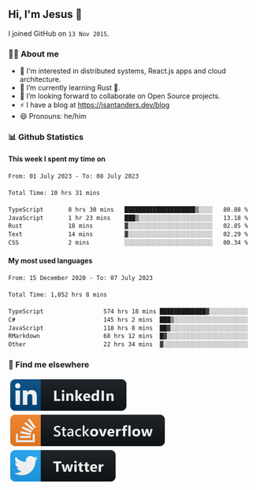 ## Hi, I'm Jesus 👋

I joined GitHub on `13 Nov 2015`.

<!-- Talking about you -->

### 👨‍💻 About me

- 👦 I'm interested in distributed systems, React.js apps and cloud architecture.
- 🌱 I’m currently learning Rust 🦀.
- 👯 I’m looking forward to collaborate on Open Source projects.
- ⚡️ I have a blog at <https://jsantanders.dev/blog>
- 😄 Pronouns: he/him

### 📊 Github Statistics

#### This week I spent my time on

<!--START_SECTION:weekly-->

```txt
From: 01 July 2023 - To: 08 July 2023

Total Time: 10 hrs 31 mins

TypeScript       8 hrs 30 mins   ████████████████████▒░░░░   80.88 %
JavaScript       1 hr 23 mins    ███▒░░░░░░░░░░░░░░░░░░░░░   13.18 %
Rust             18 mins         ▓░░░░░░░░░░░░░░░░░░░░░░░░   02.85 %
Text             14 mins         ▓░░░░░░░░░░░░░░░░░░░░░░░░   02.29 %
CSS              2 mins          ░░░░░░░░░░░░░░░░░░░░░░░░░   00.34 %
```

<!--END_SECTION:weekly-->

#### My most used languages

<!--START_SECTION:alltime-->

```txt
From: 15 December 2020 - To: 07 July 2023

Total Time: 1,052 hrs 8 mins

TypeScript                 574 hrs 18 mins █████████████▓░░░░░░░░░░░   54.58 %
C#                         145 hrs 2 mins  ███▒░░░░░░░░░░░░░░░░░░░░░   13.79 %
JavaScript                 118 hrs 8 mins  ██▓░░░░░░░░░░░░░░░░░░░░░░   11.23 %
RMarkdown                  68 hrs 12 mins  █▓░░░░░░░░░░░░░░░░░░░░░░░   06.48 %
Other                      22 hrs 34 mins  ▓░░░░░░░░░░░░░░░░░░░░░░░░   02.15 %
```

<!--END_SECTION:alltime-->

### 📢 Find me elsewhere

<p>
  <a target="_blank" href="https://linkedin.com/in/jsantanders">
    <img src="https://github.com/jsantanders/jsantanders/blob/master/img/linkedin.svg" alt="LinkedIn" style="vertical-align:top; margin:4px">
  </a>
  
  <a target="_blank" href="https://stackoverflow.com/users/7318331/jesus-santander">
    <img src="https://github.com/jsantanders/jsantanders/blob/master/img/stackoverflow.svg" alt="StackOverflow" style="vertical-align:top; margin:4px">
  </a>
  
  <a target="_blank" href="http://twitter.com/jsantanders">
    <img src="https://github.com/jsantanders/jsantanders/blob/master/img/twitter.svg" alt="Twitter" style="vertical-align:top; margin:4px">
  </a>
</p>
